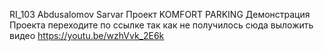 RI_103 
Abdusalomov Sarvar 
Проект KOMFORT PARKING
Демонстрация Проекта переходите по ссылке так как не получилось сюда выложить видео 
https://youtu.be/wzhVvk_2E6k
